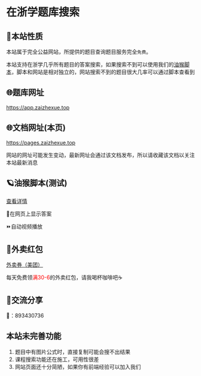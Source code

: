 # 在浙学题库搜索

## 📖本站性质

本站属于完全公益网站，所提供的题目查询题目服务完全`免费`。

本站支持在浙学几乎所有题目的答案搜索，如果搜索不到可以使用我们的[油猴脚本](油猴脚本.md)，脚本和网站是相对独立的，网站搜索不到的题目很大几率可以通过脚本查看到

## 🌐题库网址

https://app.zaizhexue.top

## 🌐文档网址(本页)
https://pages.zaizhexue.top

网站的网址可能发生变动，最新网址会通过该文档发布，所以请收藏该文档以关注本站最新消息

## 🪐油猴脚本(测试)
[查看详情](油猴脚本.md)

📰在网页上显示答案

⏩自动视频播放

## 🍔外卖红包
[外卖券（美团）](外卖红包.md#美团)

每天免费领<span style="color: red;">满30-6</span>的外卖红包，请我喝杯咖啡吧☕

## 💬交流分享

🐧：893430736

## 本站未完善功能

1. 题目中有图片公式时，直接复制可能会搜不出结果
2. 课程搜索功能还在施工，可用性很差
3. 网站页面还十分简陋，如果你有前端经验可以加入我们



